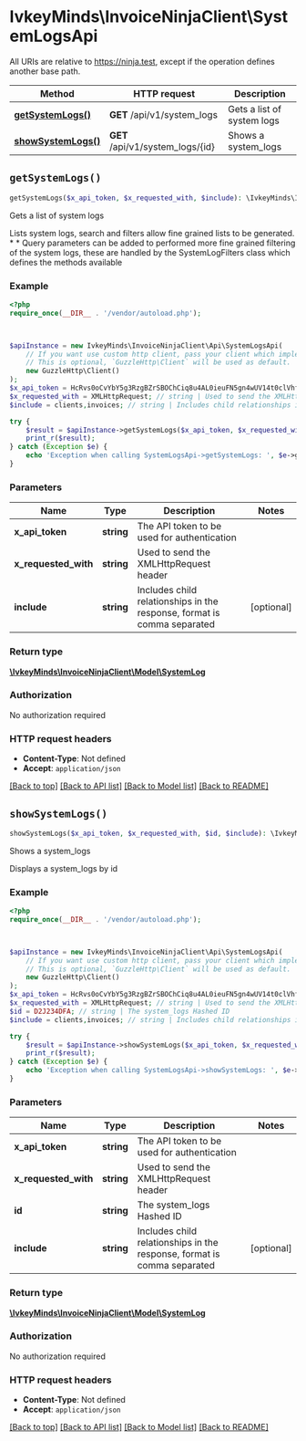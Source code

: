 # IvkeyMinds\InvoiceNinjaClient\SystemLogsApi

All URIs are relative to https://ninja.test, except if the operation defines another base path.

| Method | HTTP request | Description |
| ------------- | ------------- | ------------- |
| [**getSystemLogs()**](SystemLogsApi.md#getSystemLogs) | **GET** /api/v1/system_logs | Gets a list of system logs |
| [**showSystemLogs()**](SystemLogsApi.md#showSystemLogs) | **GET** /api/v1/system_logs/{id} | Shows a system_logs |


## `getSystemLogs()`

```php
getSystemLogs($x_api_token, $x_requested_with, $include): \IvkeyMinds\InvoiceNinjaClient\Model\SystemLog
```

Gets a list of system logs

Lists system logs, search and filters allow fine grained lists to be generated.      *      *      Query parameters can be added to performed more fine grained filtering of the system logs, these are handled by the SystemLogFilters class which defines the methods available

### Example

```php
<?php
require_once(__DIR__ . '/vendor/autoload.php');



$apiInstance = new IvkeyMinds\InvoiceNinjaClient\Api\SystemLogsApi(
    // If you want use custom http client, pass your client which implements `GuzzleHttp\ClientInterface`.
    // This is optional, `GuzzleHttp\Client` will be used as default.
    new GuzzleHttp\Client()
);
$x_api_token = HcRvs0oCvYbY5g3RzgBZrSBOChCiq8u4AL0ieuFN5gn4wUV14t0clVhfPc5OX99q; // string | The API token to be used for authentication
$x_requested_with = XMLHttpRequest; // string | Used to send the XMLHttpRequest header
$include = clients,invoices; // string | Includes child relationships in the response, format is comma separated

try {
    $result = $apiInstance->getSystemLogs($x_api_token, $x_requested_with, $include);
    print_r($result);
} catch (Exception $e) {
    echo 'Exception when calling SystemLogsApi->getSystemLogs: ', $e->getMessage(), PHP_EOL;
}
```

### Parameters

| Name | Type | Description  | Notes |
| ------------- | ------------- | ------------- | ------------- |
| **x_api_token** | **string**| The API token to be used for authentication | |
| **x_requested_with** | **string**| Used to send the XMLHttpRequest header | |
| **include** | **string**| Includes child relationships in the response, format is comma separated | [optional] |

### Return type

[**\IvkeyMinds\InvoiceNinjaClient\Model\SystemLog**](../Model/SystemLog.md)

### Authorization

No authorization required

### HTTP request headers

- **Content-Type**: Not defined
- **Accept**: `application/json`

[[Back to top]](#) [[Back to API list]](../../README.md#endpoints)
[[Back to Model list]](../../README.md#models)
[[Back to README]](../../README.md)

## `showSystemLogs()`

```php
showSystemLogs($x_api_token, $x_requested_with, $id, $include): \IvkeyMinds\InvoiceNinjaClient\Model\SystemLog
```

Shows a system_logs

Displays a system_logs by id

### Example

```php
<?php
require_once(__DIR__ . '/vendor/autoload.php');



$apiInstance = new IvkeyMinds\InvoiceNinjaClient\Api\SystemLogsApi(
    // If you want use custom http client, pass your client which implements `GuzzleHttp\ClientInterface`.
    // This is optional, `GuzzleHttp\Client` will be used as default.
    new GuzzleHttp\Client()
);
$x_api_token = HcRvs0oCvYbY5g3RzgBZrSBOChCiq8u4AL0ieuFN5gn4wUV14t0clVhfPc5OX99q; // string | The API token to be used for authentication
$x_requested_with = XMLHttpRequest; // string | Used to send the XMLHttpRequest header
$id = D2J234DFA; // string | The system_logs Hashed ID
$include = clients,invoices; // string | Includes child relationships in the response, format is comma separated

try {
    $result = $apiInstance->showSystemLogs($x_api_token, $x_requested_with, $id, $include);
    print_r($result);
} catch (Exception $e) {
    echo 'Exception when calling SystemLogsApi->showSystemLogs: ', $e->getMessage(), PHP_EOL;
}
```

### Parameters

| Name | Type | Description  | Notes |
| ------------- | ------------- | ------------- | ------------- |
| **x_api_token** | **string**| The API token to be used for authentication | |
| **x_requested_with** | **string**| Used to send the XMLHttpRequest header | |
| **id** | **string**| The system_logs Hashed ID | |
| **include** | **string**| Includes child relationships in the response, format is comma separated | [optional] |

### Return type

[**\IvkeyMinds\InvoiceNinjaClient\Model\SystemLog**](../Model/SystemLog.md)

### Authorization

No authorization required

### HTTP request headers

- **Content-Type**: Not defined
- **Accept**: `application/json`

[[Back to top]](#) [[Back to API list]](../../README.md#endpoints)
[[Back to Model list]](../../README.md#models)
[[Back to README]](../../README.md)
